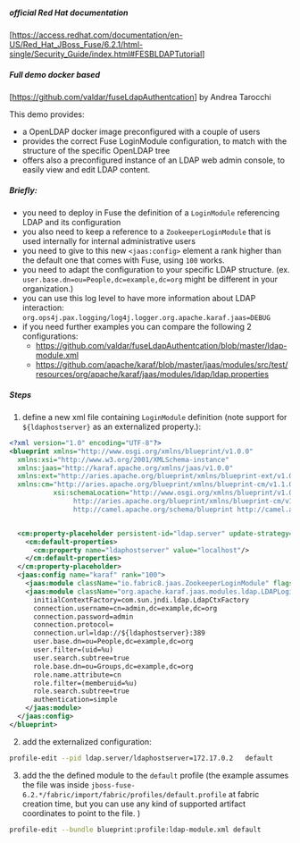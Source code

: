 ##### official Red Hat documentation
[https://access.redhat.com/documentation/en-US/Red_Hat_JBoss_Fuse/6.2.1/html-single/Security_Guide/index.html#FESBLDAPTutorial]

##### Full demo docker based
[https://github.com/valdar/fuseLdapAuthentcation] by Andrea Tarocchi

This demo provides:

- a OpenLDAP docker image preconfigured with a couple of users
- provides the correct Fuse LoginModule configuration, to match with the structure of the specific OpenLDAP tree
- offers also a preconfigured instance of an LDAP web admin console, to easily view and edit LDAP content.


##### Briefly:

- you need to deploy in Fuse the definition of a `LoginModule` referencing LDAP and its configuration
- you also need to keep a reference to a `ZookeeperLoginModule` that is used internally for internal administrative users
- you need to give to this new `<jaas:config>` element a rank higher than the default one that comes with Fuse, using `100` works.
- you need to adapt the configuration to your specific LDAP structure. (ex. `user.base.dn=ou=People,dc=example,dc=org` might be different in your organization.)
- you can use this log level to have more information about LDAP interaction: `org.ops4j.pax.logging/log4j.logger.org.apache.karaf.jaas=DEBUG`
- if you need further examples you can compare the following 2 configurations:
   - https://github.com/valdar/fuseLdapAuthentcation/blob/master/ldap-module.xml
   - https://github.com/apache/karaf/blob/master/jaas/modules/src/test/resources/org/apache/karaf/jaas/modules/ldap/ldap.properties

##### Steps

1) define a new xml file containing `LoginModule` definition (note support for `${ldaphostserver}` as an externalized property.):
```xml
<?xml version="1.0" encoding="UTF-8"?>
<blueprint xmlns="http://www.osgi.org/xmlns/blueprint/v1.0.0"
  xmlns:xsi="http://www.w3.org/2001/XMLSchema-instance"
  xmlns:jaas="http://karaf.apache.org/xmlns/jaas/v1.0.0"
  xmlns:ext="http://aries.apache.org/blueprint/xmlns/blueprint-ext/v1.0.0"
  xmlns:cm="http://aries.apache.org/blueprint/xmlns/blueprint-cm/v1.1.0"
           xsi:schemaLocation="http://www.osgi.org/xmlns/blueprint/v1.0.0 http://www.osgi.org/xmlns/blueprint/v1.0.0/blueprint.xsd
				http://aries.apache.org/blueprint/xmlns/blueprint-cm/v1.1.0 http://aries.apache.org/schemas/blueprint-cm/blueprint-cm-1.1.0.xsd
				http://camel.apache.org/schema/blueprint http://camel.apache.org/schema/blueprint/camel-blueprint.xsd">


  <cm:property-placeholder persistent-id="ldap.server" update-strategy="none" >
    <cm:default-properties>
      <cm:property name="ldaphostserver" value="localhost"/>
    </cm:default-properties>
  </cm:property-placeholder>
  <jaas:config name="karaf" rank="100">
    <jaas:module className="io.fabric8.jaas.ZookeeperLoginModule" flags="sufficient"/>
    <jaas:module className="org.apache.karaf.jaas.modules.ldap.LDAPLoginModule" flags="sufficient">
      initialContextFactory=com.sun.jndi.ldap.LdapCtxFactory
      connection.username=cn=admin,dc=example,dc=org
      connection.password=admin
      connection.protocol=
      connection.url=ldap://${ldaphostserver}:389
      user.base.dn=ou=People,dc=example,dc=org
      user.filter=(uid=%u)
      user.search.subtree=true
      role.base.dn=ou=Groups,dc=example,dc=org
      role.name.attribute=cn
      role.filter=(memberuid=%u)
      role.search.subtree=true
      authentication=simple
    </jaas:module>
  </jaas:config>
</blueprint>
```
2) add the externalized configuration:
```bash
profile-edit --pid ldap.server/ldaphostserver=172.17.0.2   default
```
3) add the the defined module to the `default` profile (the example assumes the file was inside `jboss-fuse-6.2.*/fabric/import/fabric/profiles/default.profile` at fabric creation time, but you can use any kind of supported artifact coordinates to point to the file. )
```bash
profile-edit --bundle blueprint:profile:ldap-module.xml default
```
